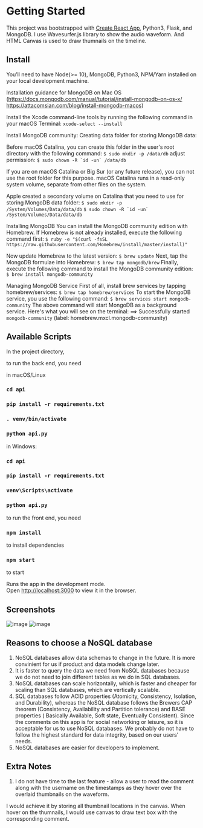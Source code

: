# Getting Started

This project was bootstrapped with [Create React App](https://github.com/facebook/create-react-app), Python3, Flask, and MongoDB. 
I use Wavesurfer.js library to show the audio waveform. 
And HTML Canvas is used to draw thumnails on the timeline.

## Install
You’ll need to have Node(>= 10), MongoDB, Python3, NPM/Yarn installed on your local development machine.

Installation guidance for MongoDB on Mac OS (https://docs.mongodb.com/manual/tutorial/install-mongodb-on-os-x/ https://attacomsian.com/blog/install-mongodb-macos)

Install the Xcode command-line tools by running the following command in your macOS Terminal:
`xcode-select --install`

Install MongoDB community:
Creating data folder for storing MongoDB data:

Before macOS Catalina, you can create this folder in the user's root directory with the following command:
`$ sudo mkdir -p /data/db`
adjust permission:
```$ sudo chown -R `id -un` /data/db```

If you are on macOS Catalina or Big Sur (or any future release), you can not use the root folder for this purpose. macOS Catalina runs in a read-only system volume, separate from other files on the system.

Apple created a secondary volume on Catalina that you need to use for storing MongoDB data folder:
`$ sudo mkdir -p /System/Volumes/Data/data/db`
```$ sudo chown -R `id -un` /System/Volumes/Data/data/db```

Installing MongoDB
You can install the MongoDB community edition with Homebrew. If Homebrew is not already installed, execute the following command first:
`$ ruby -e "$(curl -fsSL https://raw.githubusercontent.com/Homebrew/install/master/install)"`

Now update Homebrew to the latest version:
`$ brew update`
Next, tap the MongoDB formulae into Homebrew:
`$ brew tap mongodb/brew`
Finally, execute the following command to install the MongoDB community edition:
`$ brew install mongodb-community`

Managing MongoDB Service
First of all, install brew services by tapping homebrew/services:
`$ brew tap homebrew/services`
To start the MongoDB service, you use the following command:
`$ brew services start mongodb-community`
The above command will start MongoDB as a background service. Here's what you will see on the terminal:
==> Successfully started `mongodb-community` (label: homebrew.mxcl.mongodb-community)

## Available Scripts
In the project directory, 

to run the back end, you need

in macOS/Linux
### `cd api`
### `pip install -r requirements.txt`
### `. venv/bin/activate`
### `python api.py`

in Windows:
### `cd api`
### `pip install -r requirements.txt`
### `venv\Scripts\activate`
### `python api.py`

to run the front end, you need

### `npm install` 
to install dependencies

### `npm start`
to start

Runs the app in the development mode.\
Open [http://localhost:3000](http://localhost:3000) to view it in the browser.

## Screenshots
![image](https://github.com/JY-5/Audio-Player-Web-App/blob/main/Screenshots/Screenshots1.png)
![image](https://github.com/JY-5/Audio-Player-Web-App/blob/main/Screenshots/Screenshots2.png)

## Reasons to choose a NoSQL database
1. NoSQL databases allow data schemas to change in the future. It is more convinient for us if product and data models change later.
2. It is faster to query the data we need from NoSQL databases because we do not need to join different tables as we do in SQL databases.
3. NoSQL databases can scale horizontally, which is faster and cheaper for scaling than SQL databases, which are vertically scalable.
4. SQL databases follow ACID properties (Atomicity, Consistency, Isolation, and Durability), whereas the NoSQL database follows the Brewers CAP theorem (Consistency, Availability and Partition tolerance) and BASE properties ( Basically Available, Soft state, Eventually Consistent). Since the comments on this app is for social networking or leisure, so it is acceptable for us to use NoSQL databases. We probably do not have to follow the highest standard for data integrity, based on our users' needs.
5. NoSQL databases are easier for developers to implement.

## Extra Notes
1. I do not have time to the last feature - allow a user to read the comment along with the username on the timestamps as they hover over the overlaid thumbnails on the waveform.

I would achieve it by storing all thumbnail locations in the canvas. When hover on the thumnails, I would use canvas to draw text box with the corresponding comment.

